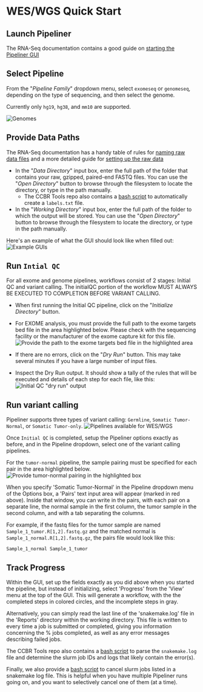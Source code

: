 # WES/WGS Quick Start
## Launch Pipeliner
The RNA-Seq documentation contains a good guide on [starting the Pipeliner GUI](https://ccbr.github.io/pipeliner-docs/RNA-seq/TLDR-RNA-seq/#launch-pipeliner)

## Select Pipeline
From the "*Pipeline Family*" dropdown menu, select `exomeseq` or `genomeseq`, depending on the type of sequencing, and then select the genome.

Currently only `hg19`, `hg38`, and `mm10` are supported.

![Genomes](images/genome_dropdown.png)

## Provide Data Paths
The RNA-Seq documentation has a handy table of rules for [naming raw data files](https://ccbr.github.io/pipeliner-docs/RNA-seq/TLDR-RNA-seq/#rules-for-naming-raw-data-files) and a more detailed guide for [setting up the raw data](https://ccbr.github.io/pipeliner-docs/RNA-seq/TLDR-RNA-seq/#setup-pipeliner)

- In the "*Data Directory*" input box, enter the full path of the folder that contains your raw, gzipped, paired-end FASTQ files.  You can use the "*Open Directory*" button to browse through the filesystem to locate the directory, or type in the path manually.
    - The CCBR Tools repo also contains a [bash script](https://github.com/CCBR/Tools/blob/master/Biowulf/make_labels_for_pipeliner.sh) to automatically create a `labels.txt` file.
- In the "*Working Directory*" input box, enter the full path of the folder to which the output will be stored.  You can use the "*Open Directory*" button to browse through the filesystem to locate the directory, or type in the path manually.


Here's an example of what the GUI should look like when filled out:
![Example GUIs](images/example_filled.png)

## Run `Intial QC`
For all exome and genome pipelines, workflows consist of 2 stages: Initial QC and variant calling. The initialQC portion of the workflow MUST ALWAYS BE EXECUTED TO COMPLETION BEFORE VARIANT CALLING.

- When first running the Initial QC pipeline, click on the "*Initialize Directory*" button.
- For EXOME analysis, you must provide the full path to the exome targets bed file in the area highlighted below.  Please check with the sequencing facility or the manufacturer of the exome capture kit for this file.
![Provide the path to the exome targets bed file in the highlighted area](images/exome_targets.png)

- If there are no errors, click on the "*Dry Run*" button.  This may take several minutes if you have a large number of input files.
- Inspect the Dry Run output.  It should show a tally of the rules that will be executed and details of each step for each file, like this:
![Initial QC "dry run" output](images/initial_qc_dryrun.png)

## Run variant calling
Pipeliner supports three types of variant calling: `Germline`, `Somatic Tumor-Normal`, or `Somatic Tumor-only`.
![Pipelines available for WES/WGS](images/pipeline_dropdown.png)

Once `Initial QC` is completed, setup the Pipeliner options exactly as before, and in the Pipeline dropdown, select one of the variant calling pipelines.

For the `tumor-normal` pipeline, the sample pairing must be specified for each pair in the area highlighted below.
![Provide tumor-normal pairing in the highlighted box](images/tumor_normal_pairs.png)

When you specify 'Somatic Tumor-Normal' in the Pipeline dropdown menu of the Options box, a 'Pairs' text input area will appear (marked in red above). Inside that window, you can write in the pairs, with each pair on a separate line, the normal sample in the first column, the tumor sample in the second column, and with a tab separating the columns.

For example, if the fastq files for the tumor sample are named `Sample_1_tumor.R[1,2].fastq.gz` and the matched normal is `Sample_1_normal.R[1,2].fastq.gz`, the pairs file would look like this:
```
Sample_1_normal Sample_1_tumor
```

## Track Progress
Within the GUI, set up the fields exactly as you did above when you started the pipeline, but instead of initializing, select 'Progress' from the 'View' menu at the top of the GUI. This will generate a workflow, with the the completed steps in colored circles, and the incomplete steps in gray.

Alternatively, you can simply read the last line of the 'snakemake.log' file in the 'Reports' directory within the working directory. This file is written to every time a job is submitted or completed, giving you information concerning the % jobs completed, as well as any error messages describing failed jobs.

The CCBR Tools repo also contains a [bash script](https://github.com/CCBR/Tools/blob/master/Biowulf/get_slurm_file_with_error.sh) to parse the `snakemake.log` file and determine the slurm job IDs and logs that likely contain the error(s).

Finally, we also provide a [bash script](https://github.com/CCBR/Tools/blob/master/Biowulf/cancel_snakemake_jobs.sh) to cancel slurm jobs listed in a snakemake log file.  This is helpful when you have multiple Pipeliner runs going on, and you want to selectively cancel one of them (at a time).

